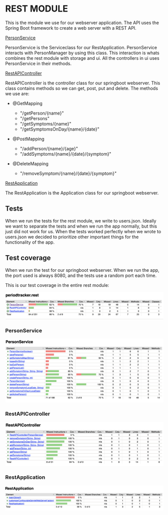 # REST MODULE

This is the module we use for our webserver application.
The API uses the Spring Boot framework to create a web server with a REST API.

<ins> PersonService

PersonService is the Serviceclass for our RestApplication. PersonService interacts with PersonManager by using this class. This interaction is whats combines the rest module with storage and ui. All the controllers in ui uses PersonService in their methods.


<ins> RestAPIController

RestAPIController is the controller class for our springboot webserver. This class contains methods so we can get, post, put and delete. The methods we use are:


- @GetMapping
	- "/getPerson/{name}"
	- "/getPersons"
	- "/getSymptoms/{name}"
	- "/getSymptomsOnDay/{name}/{date}"

- @PostMapping
	- "/addPerson/{name}/{age}"
	- "/addSymptoms/{name}/{date}/{symptom}"
	
- @DeleteMapping
	- "/removeSymptom/{name}/{date}/{symptom}"

<ins> RestApplication

The RestApplication is the Application class for our springboot webserver.


## Tests
When we run the tests for the rest module, we write to users.json. Ideally we want to separate the tests and when we run the app normally, but this just did not work for us. When the tests worked perfectly when we wrote to users.json we decided to prioritize other important things for the functionality of the app.


## Test coverage
When we run the test for our springboot webserver. When we run the app, the port used is always 8080, and the tests use a random port each time.

This is our test coverage in the entire rest module:

![TestCoverageRest](/docs/images/TestCoverageRest.png)


### PersonService
![TestCoverageRest-PersonService](/docs/images/TestCoverageRestPersonService.png)


### RestAPIController
![TestCoverageRest-RestAPIController](/docs/images/TestCoverageRestAPIController.png)


### RestApplication
![TestCoverageRest-RestApplication](/docs/images/TestCoverageRestApplication.png)
